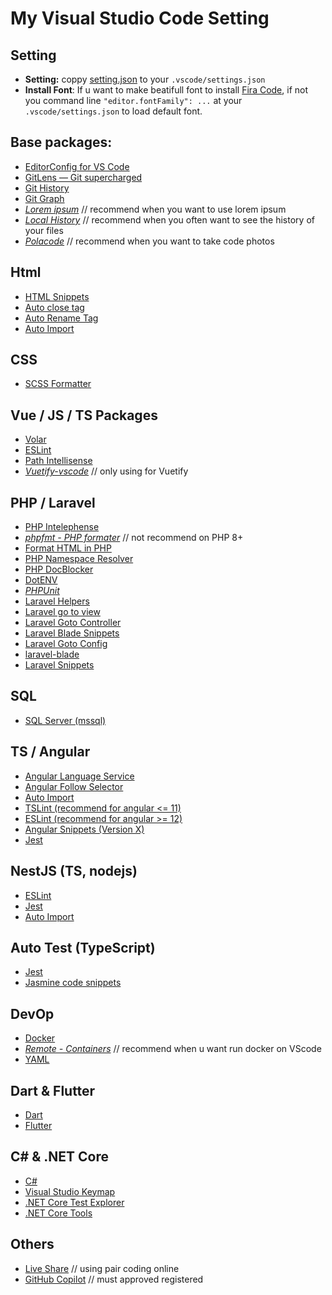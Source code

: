 # My Visual Studio Code Setting

## Setting
- **Setting:** coppy [setting.json](https://github.com/dongttfd/vs-code-setting.json/blob/master/setting.json) to your `.vscode/settings.json`
- **Install Font**: If u want to make beatifull font to install [Fira Code](https://github.com/tonsky/FiraCode), if not you command line `"editor.fontFamily": ...` at your `.vscode/settings.json` to load default font.


## Base packages:
- [EditorConfig for VS Code](https://marketplace.visualstudio.com/items?itemName=EditorConfig.EditorConfig)
- [GitLens — Git supercharged](https://marketplace.visualstudio.com/items?itemName=eamodio.gitlens)
- [Git History](https://marketplace.visualstudio.com/items?itemName=donjayamanne.githistory)
- [Git Graph](https://marketplace.visualstudio.com/items?itemName=mhutchie.git-graph)
- [*Lorem ipsum*](https://marketplace.visualstudio.com/items?itemName=Tyriar.lorem-ipsum) // recommend when you want to use lorem ipsum
- [*Local History*](https://marketplace.visualstudio.com/items?itemName=xyz.local-history) // recommend when you often want to see the history of your files
- [*Polacode*](https://marketplace.visualstudio.com/items?itemName=pnp.polacode) // recommend when you want to take code photos

## Html
- [HTML Snippets](https://marketplace.visualstudio.com/items?itemName=abusaidm.html-snippets)
- [Auto close tag](https://marketplace.visualstudio.com/items?itemName=formulahendry.auto-close-tag)
- [Auto Rename Tag](https://marketplace.visualstudio.com/items?itemName=formulahendry.auto-rename-tag)
- [Auto Import](https://marketplace.visualstudio.com/items?itemName=steoates.autoimport)

## CSS
- [SCSS Formatter](https://marketplace.visualstudio.com/items?itemName=sibiraj-s.vscode-scss-formatter)

## Vue / JS / TS Packages
- [Volar](https://marketplace.visualstudio.com/items?itemName=Vue.volar)
- [ESLint](https://marketplace.visualstudio.com/items?itemName=dbaeumer.vscode-eslint)
- [Path Intellisense](https://marketplace.visualstudio.com/items?itemName=christian-kohler.path-intellisense)
- [*Vuetify-vscode*](https://marketplace.visualstudio.com/items?itemName=vuetifyjs.vuetify-vscode) // only using for Vuetify

## PHP / Laravel
- [PHP Intelephense](https://marketplace.visualstudio.com/items?itemName=bmewburn.vscode-intelephense-client)
- [*phpfmt - PHP formater*](https://marketplace.visualstudio.com/items?itemName=kokororin.vscode-phpfmt) // not recommend on PHP 8+
- [Format HTML in PHP](https://marketplace.visualstudio.com/items?itemName=rifi2k.format-html-in-php)
- [PHP Namespace Resolver](https://marketplace.visualstudio.com/items?itemName=MehediDracula.php-namespace-resolver)
- [PHP DocBlocker](https://marketplace.visualstudio.com/items?itemName=neilbrayfield.php-docblocker)
- [DotENV](https://marketplace.visualstudio.com/items?itemName=mikestead.dotenv)
- [*PHPUnit*](https://marketplace.visualstudio.com/items?itemName=emallin.phpunit)
- [Laravel Helpers](https://marketplace.visualstudio.com/items?itemName=rafa-acioly.laravel-helpers)
- [Laravel go to view](https://marketplace.visualstudio.com/items?itemName=codingyu.laravel-goto-view)
- [Laravel Goto Controller](https://marketplace.visualstudio.com/items?itemName=stef-k.laravel-goto-controller)
- [Laravel Blade Snippets](https://marketplace.visualstudio.com/items?itemName=onecentlin.laravel-blade)
- [Laravel Goto Config](https://marketplace.visualstudio.com/items?itemName=ctf0.laravel-goto-config)
- [laravel-blade](https://marketplace.visualstudio.com/items?itemName=cjhowe7.laravel-blade)
- [Laravel Snippets](https://marketplace.visualstudio.com/items?itemName=onecentlin.laravel5-snippets)

## SQL
- [SQL Server (mssql)](https://marketplace.visualstudio.com/items?itemName=ms-mssql.mssql)

## TS / Angular 
- [Angular Language Service](https://marketplace.visualstudio.com/items?itemName=Angular.ng-template)
- [Angular Follow Selector](https://marketplace.visualstudio.com/items?itemName=sanderledegen.angular-follow-selector)
- [Auto Import](https://marketplace.visualstudio.com/items?itemName=steoates.autoimport)
- [TSLint (recommend for angular <= 11)](https://marketplace.visualstudio.com/items?itemName=ms-vscode.vscode-typescript-tslint-plugin)
- [ESLint (recommend for angular >= 12)](https://marketplace.visualstudio.com/items?itemName=dbaeumer.vscode-eslint)
- [Angular Snippets (Version X)](https://marketplace.visualstudio.com/items?itemName=johnpapa.Angular2)
- [Jest](https://marketplace.visualstudio.com/items?itemName=Orta.vscode-jest)

## NestJS (TS, nodejs)
- [ESLint](https://marketplace.visualstudio.com/items?itemName=dbaeumer.vscode-eslint)
- [Jest](https://marketplace.visualstudio.com/items?itemName=Orta.vscode-jest)
- [Auto Import](https://marketplace.visualstudio.com/items?itemName=steoates.autoimport)

## Auto Test (TypeScript)
- [Jest](https://marketplace.visualstudio.com/items?itemName=Orta.vscode-jest)
- [Jasmine code snippets](https://marketplace.visualstudio.com/items?itemName=xabikos.JasmineSnippets)

## DevOp
- [Docker](https://marketplace.visualstudio.com/items?itemName=ms-azuretools.vscode-docker)
- [*Remote - Containers*](https://marketplace.visualstudio.com/items?itemName=ms-vscode-remote.remote-containers) // recommend when u want run docker on VScode
- [YAML](https://marketplace.visualstudio.com/items?itemName=redhat.vscode-yaml)

## Dart & Flutter
- [Dart](https://marketplace.visualstudio.com/items?itemName=Dart-Code.dart-code)
- [Flutter](https://marketplace.visualstudio.com/items?itemName=Dart-Code.flutter)

## C# & .NET Core
- [C#](https://marketplace.visualstudio.com/items?itemName=ms-dotnettools.csharp)
- [Visual Studio Keymap](https://marketplace.visualstudio.com/items?itemName=ms-vscode.vs-keybindings)
- [.NET Core Test Explorer](https://marketplace.visualstudio.com/items?itemName=formulahendry.dotnet-test-explorer)
- [.NET Core Tools](https://marketplace.visualstudio.com/items?itemName=formulahendry.dotnet)


## Others
- [Live Share](https://marketplace.visualstudio.com/items?itemName=MS-vsliveshare.vsliveshare) // using pair coding online
- [GitHub Copilot](https://marketplace.visualstudio.com/items?itemName=GitHub.copilot) // must approved registered

